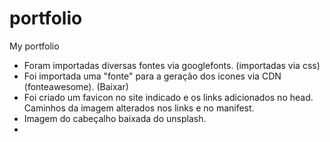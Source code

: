 # portfolio
My portfolio

- Foram importadas diversas fontes via googlefonts. (importadas via css)
- Foi importada uma "fonte" para a geração dos icones via CDN (fonteawesome).
(Baixar)
- Foi criado um favicon no site indicado e os links adicionados no head. Caminhos da imagem alterados nos links e no manifest.
- Imagem do cabeçalho baixada do unsplash.
- 

